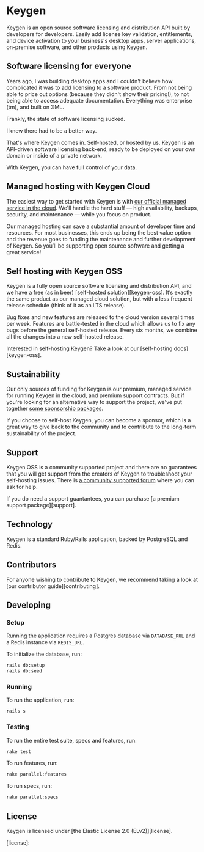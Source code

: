 # Keygen

Keygen is an open source software licensing and distribution API built
by developers for developers. Easily add license key validation, entitlements,
and device activation to your business's desktop apps, server applications,
on-premise software, and other products using Keygen.

## Software licensing for everyone

Years ago, I was building desktop apps and I couldn't believe how complicated
it was to add licensing to a software product. From not being able to
price out options (because they didn't show their pricing!), to not
being able to access adequate documentation. Everything was
enterprise (tm), and built on XML.

Frankly, the state of software licensing sucked.

I knew there had to be a better way.

That's where Keygen comes in. Self-hosted, or hosted by us. Keygen is
an API-driven software licensing back-end, ready to be deployed on
your own domain or inside of a private network.

With Keygen, you can have full control of your data.

## Managed hosting with Keygen Cloud

The easiest way to get started with Keygen is with [our official managed
service in the cloud][keygen-cloud]. We'll handle the hard stuff — high
availability, backups, security, and maintenance — while you focus on
product.

Our managed hosting can save a substantial amount of developer time and
resources. For most businesses, this ends up being the best value
option and the revenue goes to funding the maintenance and further
development of Keygen. So you’ll be supporting open source software
and getting a great service!

## Self hosting with Keygen OSS

Keygen is a fully open source software licensing and distribution API, and
we have a free (as in beer) [self-hosted solution][keygen-oss]. It’s exactly
the same product as our managed cloud solution, but with a less frequent
release schedule (think of it as an LTS release).

Bug fixes and new features are released to the cloud version several times
per week. Features are battle-tested in the cloud which allows us to fix
any bugs before the general self-hosted release. Every six months, we
combine all the changes into a new self-hosted release.

Interested in self-hosting Keygen? Take a look at our [self-hosting docs][keygen-oss].

## Sustainability

Our only sources of funding for Keygen is our premium, managed service for running
Keygen in the cloud, and premium support contracts. But if you're looking for
an alternative way to support the project, we've put together [some sponsorship
packages][sponsoring].

If you choose to self-host Keygen, you can become a sponsor, which is a great
way to give back to the community and to contribute to the long-term
sustainability of the project.

## Support

Keygen OSS is a community supported project and there are no guarantees that
you will get support from the creators of Keygen to troubleshoot your
self-hosting issues. There is [a community supported forum][forum] where you
can ask for help.

If you do need a support guantantees, you can purchase [a premium support
package][support].

## Technology

Keygen is a standard Ruby/Rails application, backed by PostgreSQL and Redis.

## Contributors

For anyone wishing to contribute to Keygen, we recommend taking a look at
[our contributor guide][contributing].

## Developing

### Setup

Running the application requires a Postgres database via `DATABASE_RUL` and
a Redis instance via `REDIS_URL`.

To initialize the database, run:

```bash
rails db:setup
rails db:seed
```

### Running

To run the application, run:

```bash
rails s
```

### Testing

To run the entire test suite, specs and features, run:

```bash
rake test
```

To run features, run:

```bash
rake parallel:features
```

To run specs, run:

```bash
rake parallel:specs
```

## License

Keygen is licensed under [the Elastic License 2.0 (ELv2)][license].

[keygen-cloud]:
[keygen-oss]:
[sponsoring]:
[support]:
[forum]:
[contributing]:
[license]:
